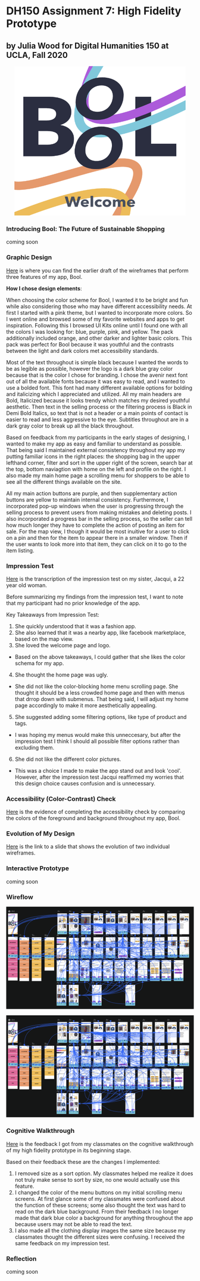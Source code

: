 # DH150 Assignment 7: High Fidelity Prototype

## by Julia Wood for Digital Humanities 150 at UCLA, Fall 2020 

<p align="center">
  <img width="460" height="400" src="https://github.com/JuliaWood1/DH150-UX-Design/blob/master/assignment07/Screen%20Shot%202020-11-30%20at%2010.31.29%20PM.png">
</p>





### Introducing Bool: The Future of Sustainable Shopping

coming soon

### Graphic Design

[Here](https://projects.invisionapp.com/freehand/document/fq1KDPdoR) is where you can find the earlier draft of the wireframes that perform three features of my app, Bool. 

**How I chose design elements**: 

When choosing the color scheme for Bool, I wanted it to be bright and fun while also considering those who may have different accessibility needs. At first I started with a pink theme, but I wanted to incorporate more colors. So I went online and browsed some of my favorite websites and apps to get inspiration. Following this I browsed UI Kits online until I found one with all the colors I was looking for: blue, purple, pink, and yellow. The pack additionally included orange, and other darker and lighter basic colors. This pack was perfect for Bool because it was youthful and the contrasts between the light and dark colors met accessibility standards.

Most of the text throughout is simple black because I wanted the words to be as legible as possible, however the logo is a dark blue gray color because that is the color I chose for branding. I chose the avenir next font out of all the available fonts because it was easy to read, and I wanted to use a bolded font. This font had  many  different available options for bolding and italicizing which I appreciated and utilized. All my main headers are Bold, Italicized because it looks trendy which matches my desired youthful aesthetic. Then text in the selling process or the filtering process is Black in Demi Bold Italics, so text that is not a header or a main points of contact is easier to read and less aggressive to the eye. Subtitles throughout are in a dark gray color to break up all the black throughout.

Based on feedback from my participants in the early stages of designing, I wanted to make my app as easy and familiar to understand as possible. That being said I maintained external consistency throughout my app my putting familiar icons in the right places: the shopping bag in the upper lefthand corner, filter and sort in the upper right of the screen, search bar at the top, bottom naviagtion with home on the left and profile on the right. I also made my main home page a scrolling menu for shoppers to be able to see all the different things available on the site. 

All my main action buttons are purple, and then supplementary action buttons are yellow to maintain internal consistency. Furthermore, I incorporated pop-up windows when the user is progressing through the selling process to prevent users from making mistakes and deleting posts. I also incorporated a progress bar in the selling process, so the seller can tell how much  longer they have to complete the action of posting an item for sale. For the map view, I though it would be most inuitive for a user to click on a pin and then for the item to appear there in a smaller window. Then if the user wants to look more into that item, they can click on it to go to the item listing. 

### Impression Test

[Here](https://docs.google.com/document/d/1UrwnNYEhCbskTUN56YUEtAHpZJFsfWB3OyzKpY4_7ZM/edit?usp=sharing) is the transcription of the impression test on my sister, Jacqui, a 22 year old woman. 

Before summarizing my findings from the impression test, I want to note that my participant had no prior knowledge of the app. 

Key Takeaways from Impression Test: 
1. She quickly understood that it was a fashion app. 
2. She also learned that it was a nearby app, like facebook marketplace, based on the map view.
3. She loved the welcome page  and logo. 

- Based on the above takeaways, I could gather that she likes the color schema for my app. 

4. She thought the home page was ugly. 

- She did not like the color-blocking home menu scrolling page. She thought it should be a less crowded home page and then with menus that drrop down with submenus. That being said, I will adjust my home page accordingly to make it more aesthetically appealing. 

5. She suggested adding some filtering options, like type of product and tags. 

- I was hoping my menus would make this unneccesary, but after the impression test I think I should all possible filter options rather than excluding them.

6. She did not like the different color pictures. 

- This was a choice I made to make the app stand out and look 'cool'. However, after the impression test Jacqui reaffirmed my worries that this design choice causes confusion and is unnecessary. 

### Accessibility (Color-Contrast) Check 

[Here](https://docs.google.com/document/d/1ckGiRqhb6I0gJCtucfQgRfHGFJz-BlL6ICJ-2g6NZs0/edit?usp=sharing) is the evidence of completing the accessibility check by comparing the colors of the foreground and background throughout my app, Bool. 

### Evolution of My Design

[Here](https://docs.google.com/presentation/d/15if7Rc_BPlxG12zSkgukTOdbV1gDZnFHY60wZikSpzA/edit?usp=sharing) is the link to a slide that shows the evolution of two individual wireframes. 

### Interactive Prototype

coming soon

### Wireflow

![alt text](https://github.com/JuliaWood1/DH150-UX-Design/blob/master/assignment07/Screen%20Shot%202020-11-30%20at%2011.14.02%20PM.png)

<p align="center">
  <img src="https://github.com/JuliaWood1/DH150-UX-Design/blob/master/assignment07/Screen%20Shot%202020-11-30%20at%2011.14.02%20PM.png">
</p>


### Cognitive Walkthrough

[Here](https://docs.google.com/document/d/1UJISwOpItjyBecNHAT1VfpORAtHAJNlAnirkelwjBgc/edit?usp=sharing) is the feedback I got from my classmates on the cognitive walkthrough of my high fidelity prototype in its beginning stage. 

Based on their feedback these are the changes I implemented:
1. I removed size as a sort option. My classmates helped me realize it does not truly make sense to sort by size, no one would actually use this feature.
2. I changed the color of the menu buttons on my initial scrolling menu screens. At first glance some of my classmates were confused about the function of these screens; some also thought the text was hard to read on the dark blue background. From their feedback I no longer made that dark blue color a background for anything throughout the app because users may not be able to read the text. 
3. I also made all the clothing display images the same size because my classmates thought the different sizes were confusing. I received the same feedback on my impression test. 



### Reflection

coming soon

